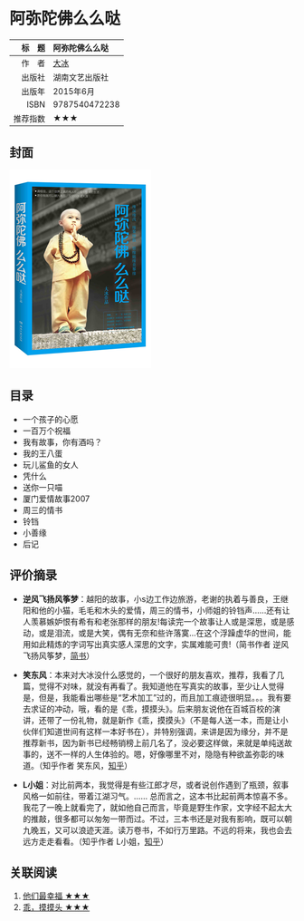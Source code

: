 # 阿弥陀佛么么哒 #

|  标　题 | 阿弥陀佛么么哒                                  |
| ---: | :--------------------------------------- |
|  作　者 | [大冰](http://baike.baidu.com/link?url=8wSOp0vLcmUtfqQMhgBxfGaXvKzS3_l29ErhOWwM5-NEHcnaxTqFOwVa-0gEnQJepdTUZRsZdryObxVWlGWUla) |
|  出版社 | 湖南文艺出版社                                  |
|  出版年 | 2015年6月                                  |
| ISBN | 9787540472238                            |
| 推荐指数 | ★★★                                      |

## 封面 ##
![阿弥陀佛么么哒](../../assets/covers/e-mo-tuo-fo-me-me-da---hl&ahp-2015.png "阿弥陀佛么么哒")

## 目录 ##

+ 一个孩子的心愿
+ 一百万个祝福
+ 我有故事，你有酒吗？
+ 我的王八蛋
+ 玩儿鲨鱼的女人
+ 凭什么
+ 送你一只喵
+ 厦门爱情故事2007
+ 周三的情书
+ 铃铛
+ 小善缘
+ 后记

## 评价摘录 ##

+ **逆风飞扬风筝梦**：越阳的故事，小s边工作边旅游，老谢的执着与善良，王继阳和他的小猫，毛毛和木头的爱情，周三的情书，小师姐的铃铛声……还有让人羡慕嫉妒恨有希有和老张那样的朋友!每读完一个故事让人或是深思，或是感动，或是泪流，或是大笑，偶有无奈和些许落寞…在这个浮躁虚华的世间，能用如此精炼的字词写出真实感人深思的文字，实属难能可贵!（简书作者 逆风飞扬风筝梦，[简书](http://www.jianshu.com/p/9879b147049a)）

+ **笑东风**：本来对大冰没什么感觉的，一个很好的朋友喜欢，推荐，我看了几篇，觉得不对味，就没有再看了。我知道他在写真实的故事，至少让人觉得是，但是，我能看出哪些是“艺术加工”过的，而且加工痕迹很明显。。。我有要去求证的冲动，哦，看的是《乖，摸摸头》。后来朋友说他在百城百校的演讲，还带了一份礼物，就是新作《乖，摸摸头》（不是每人送一本，而是让小伙伴们知道世间有这样一本好书在），并特别强调，来讲是因为缘分，并不是推荐新书，因为新书已经畅销榜上前几名了，没必要这样做，来就是单纯送故事的，送不一样的人生体验的。嗯，好像哪里不对，隐隐有种欲盖弥彰的味道。（知乎作者 笑东风，[知乎](https://www.zhihu.com/question/33060314/answer/59528487)）

+ **L小姐**：对比前两本，我觉得是有些江郎才尽，或者说创作遇到了瓶颈，叙事风格一如前往，带着江湖习气。…… 总而言之，这本书比起前两本惊喜不多。我花了一晚上就看完了，就如他自己而言，毕竟是野生作家，文字经不起太大的推敲，很多都可以匆匆一带而过。不过，三本书还是对我有影响，既可以朝九晚五，又可以浪迹天涯。读万卷书，不如行万里路。不远的将来，我也会去远方走走看看。（知乎作者 L小姐，[知乎](https://www.zhihu.com/question/33060314/answer/59569744)）

## 关联阅读 ##

1. [他们最幸福 ★★★](ta-men-zui-xin-fu---hl&amp;ahp-2013.md	"他们最幸福")
2. [乖，摸摸头 ★★★](guai-mo-mo-tou---hl&ahp-2014.md"乖，摸摸头")